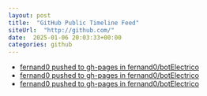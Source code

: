 ```yaml
---
layout: post
title:  "GitHub Public Timeline Feed"
siteUrl:  "http://github.com/"
date:  2025-01-06 20:03:33+00:00
categories: github
---
```

*  [fernand0 pushed to gh-pages in fernand0/botElectrico](https://github.com/fernand0/botElectrico/compare/f0d77ad9d0...4080ffa51e)
*  [fernand0 pushed to gh-pages in fernand0/botElectrico](https://github.com/fernand0/botElectrico/compare/f5eb443716...205354f255)
*  [fernand0 pushed to gh-pages in fernand0/botElectrico](https://github.com/fernand0/botElectrico/compare/9b8e94719c...fb77089602)
